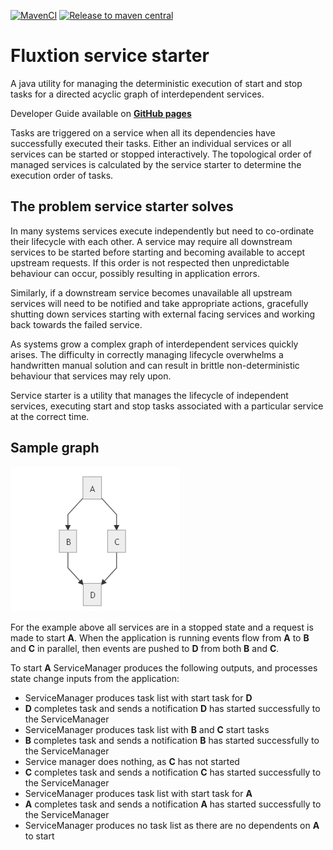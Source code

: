 [![MavenCI](https://github.com/gregv12/fluxtion-service-starter/actions/workflows/main.yml/badge.svg)](https://github.com/gregv12/fluxtion-service-starter/actions/workflows/main.yml)
[![Release to maven central](https://github.com/gregv12/fluxtion-service-starter/actions/workflows/release.yml/badge.svg)](https://github.com/gregv12/fluxtion-service-starter/actions/workflows/release.yml)
# Fluxtion service starter
A java utility for managing the deterministic execution of start and stop tasks for a directed acyclic graph  of 
interdependent services. 

Developer Guide available on **[GitHub pages](https://gregv12.github.io/fluxtion-service-starter/)** 

Tasks are triggered on a service when all its dependencies have successfully executed their tasks. Either an individual
services or all services can be started or stopped interactively. The topological order of managed services is 
calculated by the service starter to determine the execution order of tasks.

## The problem service starter solves
In many systems services execute independently but need to co-ordinate their lifecycle with each other. A service
may require all downstream services to be started before starting and becoming available to accept upstream requests. If
this order is not respected then unpredictable behaviour can occur, possibly resulting in application errors.

Similarly, if a downstream service becomes unavailable all upstream services will need to be notified and take appropriate
actions, gracefully shutting down services starting with external facing services and working back towards the failed
service.

As systems grow a complex graph of interdependent services quickly arises. The difficulty in correctly managing
lifecycle overwhelms a handwritten manual solution and can result in brittle non-deterministic behaviour that services
may rely upon.

Service starter is a utility that manages the lifecycle of independent services, executing start and stop tasks
associated with a particular service at the correct time.

## Sample graph
![](docs/images/GraphExample1.png)

For the example above all services are in a stopped state and a request is made to start **A**. When the application is  running
events flow from **A** to **B** and **C** in parallel, then events are pushed to **D** from both **B** and **C**.

To start **A** ServiceManager produces the following outputs, and processes state change inputs from the application:

- ServiceManager produces task list with start task for **D**
- **D** completes task and sends a notification **D** has started successfully to the ServiceManager
- ServiceManager produces task list with **B** and **C** start tasks
- **B** completes task and sends a notification **B** has started successfully to the ServiceManager
- Service manager does nothing, as **C** has not started
- **C** completes task and sends a notification **C** has started successfully to the ServiceManager
- ServiceManager produces task list with start task for **A**
- **A** completes task and sends a notification **A** has started successfully to the ServiceManager
- ServiceManager produces no task list as there are no dependents on **A** to start

